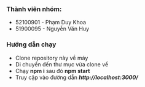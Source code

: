 ### Thành viên nhóm:
- 52100901 - Phạm Duy Khoa
- 51900095 - Nguyễn Văn Huy

### Hướng dẫn chạy

- Clone repository này về máy
- Di chuyển đến thư mục vừa clone về
- Chạy <b>npm i</b> sau đó  <b>npm start</b>
- Truy cập vào đường dẫn <b><i>http://localhost:3000/</b></i>

